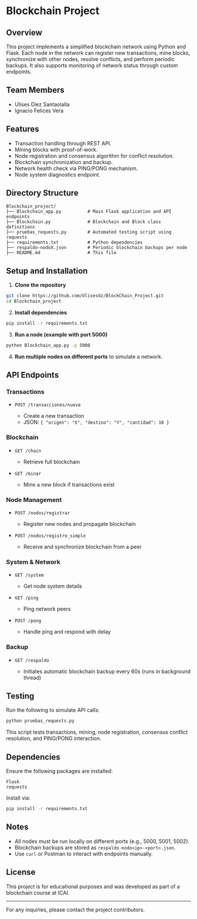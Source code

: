 # Blockchain Project

## Overview

This project implements a simplified blockchain network using Python and Flask. Each node in the network can register new transactions, mine blocks, synchronize with other nodes, resolve conflicts, and perform periodic backups. It also supports monitoring of network status through custom endpoints.

## Team Members

* Ulises Díez Santaolalla
* Ignacio Felices Vera

## Features

* Transaction handling through REST API.
* Mining blocks with proof-of-work.
* Node registration and consensus algorithm for conflict resolution.
* Blockchain synchronization and backup.
* Network health check via PING/PONG mechanism.
* Node system diagnostics endpoint.

## Directory Structure

```
Blockchain_project/
├── Blockchain_app.py          # Main Flask application and API endpoints
├── Blockchain.py              # Blockchain and Block class definitions
├── pruebas_requests.py        # Automated testing script using requests
├── requirements.txt           # Python dependencies
├── respaldo-nodoX.json        # Periodic blockchain backups per node
├── README.md                  # This file
```

## Setup and Installation

1. **Clone the repository**

```bash
git clone https://github.com/Ulisesdz/BlockChain_Project.git
cd Blockchain_project
```

2. **Install dependencies**

```bash
pip install -r requirements.txt
```

3. **Run a node (example with port 5000)**

```bash
python Blockchain_app.py -p 5000
```

4. **Run multiple nodes on different ports** to simulate a network.

## API Endpoints

### Transactions

* `POST /transacciones/nueva`

  * Create a new transaction
  * JSON: `{ "origen": "X", "destino": "Y", "cantidad": 10 }`

### Blockchain

* `GET /chain`

  * Retrieve full blockchain
* `GET /minar`

  * Mine a new block if transactions exist

### Node Management

* `POST /nodos/registrar`

  * Register new nodes and propagate blockchain
* `POST /nodos/registro_simple`

  * Receive and synchronize blockchain from a peer

### System & Network

* `GET /system`

  * Get node system details
* `GET /ping`

  * Ping network peers
* `POST /pong`

  * Handle ping and respond with delay

### Backup

* `GET /respaldo`

  * Initiates automatic blockchain backup every 60s (runs in background thread)

## Testing

Run the following to simulate API calls:

```bash
python pruebas_requests.py
```

This script tests transactions, mining, node registration, consensus conflict resolution, and PING/PONG interaction.

## Dependencies

Ensure the following packages are installed:

```
Flask
requests
```

Install via:

```bash
pip install -r requirements.txt
```

## Notes

* All nodes must be run locally on different ports (e.g., 5000, 5001, 5002).
* Blockchain backups are stored as `respaldo-nodo<ip>-<port>.json`.
* Use `curl` or Postman to interact with endpoints manually.

## License

This project is for educational purposes and was developed as part of a blockchain course at ICAI.

---

For any inquiries, please contact the project contributors.
